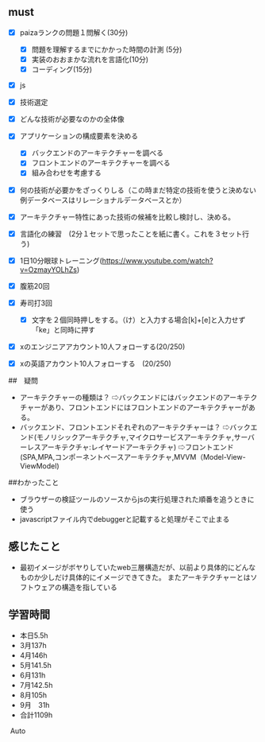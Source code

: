 

## must
- [x] paizaランクの問題１問解く(30分)
  - [x] 問題を理解するまでにかかった時間の計測 (5分)
  - [x] 実装のおおまかな流れを言語化(10分)
  - [x] コーディング(15分)
- [x] js 
- [x] 技術選定
- [x] どんな技術が必要なのかの全体像
- [x] アプリケーションの構成要素を決める
  - [x] バックエンドのアーキテクチャーを調べる
  - [x] フロントエンドのアーキテクチャーを調べる
  - [x] 組み合わせを考慮する
- [x] 何の技術が必要かをざっくりしる（この時まだ特定の技術を使うと決めない例データベースはリレーショナルデータベースとか）
- [x] アーキテクチャー特性にあった技術の候補を比較し検討し、決める。
- [x] 言語化の練習　(2分１セットで思ったことを紙に書く。これを３セット行う)
- [x] 1日10分眼球トレーニング(https://www.youtube.com/watch?v=OzmayYOLhZs)
- [x] 腹筋20回
- [x] 寿司打3回
  - [x] 文字を２個同時押しをする。（け）と入力する場合[k]+[e]と入力せず「ke」と同時に押す
- [x] xのエンジニアアカウント10人フォローする(20/250)
- [x] xの英語アカウント10人フォローする　(20/250)
     

##　疑問
- アーキテクチャーの種類は？
  ⇨バックエンドにはバックエンドのアーキテクチャーがあり、フロントエンドにはフロントエンドのアーキテクチャーがある。
- バックエンド、フロントエンドそれぞれのアーキテクチャーは？
  ⇨バックエンド(モノリシックアーキテクチャ,マイクロサービスアーキテクチャ,サーバーレスアーキテクチャ:レイヤードアーキテクチャ)
  ⇨フロントエンド(SPA,MPA,コンポーネントベースアーキテクチャ,MVVM（Model-View-ViewModel)

##わかったこと
- ブラウザーの検証ツールのソースからjsの実行処理された順番を追うときに使う
- javascriptファイル内でdebuggerと記載すると処理がそこで止まる



  
## 感じたこと
- 最初イメージがボヤりしていたweb三層構造だが、以前より具体的にどんなものか少しだけ具体的にイメージできてきた。
またアーキテクチャーとはソフトウェアの構造を指している


## 学習時間
  - 本日5.5h
  - 3月137h
  - 4月146h
  - 5月141.5h
  - 6月131h
  - 7月142.5h
  - 8月105h
  - 9月　31h
  - 合計1109h
    






​
Auto
